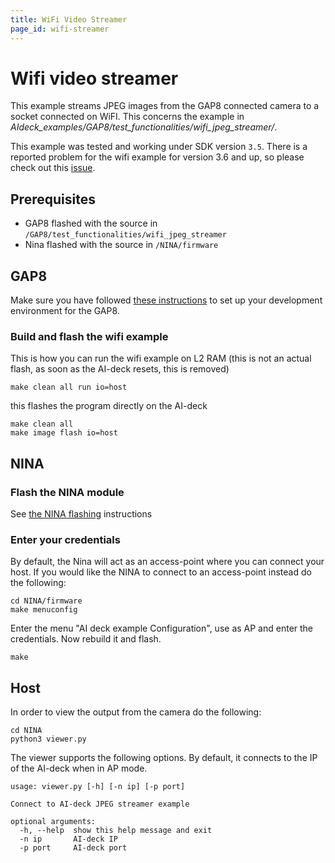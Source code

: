 ```yaml
---
title: WiFi Video Streamer
page_id: wifi-streamer
---
```



# Wifi video streamer

This example streams JPEG images from the GAP8 connected camera to a socket connected on WiFI. This concerns the example in *AIdeck_examples/GAP8/test_functionalities/wifi_jpeg_streamer/*.

This example was tested and working under SDK version `3.5`. There is a reported problem for the wifi example for version 3.6 and up, so please check out this [issue](https://github.com/bitcraze/AIdeck_examples/issues/19).


## Prerequisites
* GAP8 flashed with the source in ```/GAP8/test_functionalities/wifi_jpeg_streamer```
* Nina flashed with the source in ```/NINA/firmware```

## GAP8
Make sure you have followed [these instructions](../getting-started/getting-started.md) to set up your development environment for the GAP8.

### Build and flash the wifi example
This is how you can run the wifi example on L2 RAM (this is not an actual flash, as soon as the AI-deck resets, this is removed)
~~~~~shell
make clean all run io=host
~~~~~

this flashes the program directly on the AI-deck

~~~~~shell
make clean all
make image flash io=host
~~~~~

## NINA
### Flash the NINA module
See [the NINA flashing](/docs/nina-instructions/nina-flash-instructions.md) instructions

### Enter your credentials

By default, the Nina will act as an access-point where you can connect your host. If you would
like the NINA to connect to an access-point instead do the following:

```shell
cd NINA/firmware
make menuconfig
```

Enter the menu "AI deck example Configuration", use as AP and enter the credentials. Now rebuild it and flash.

```shell
make
```

## Host

In order to view the output from the camera do the following:

```shell
cd NINA
python3 viewer.py
```

The viewer supports the following options. By default, it connects to the IP
of the AI-deck when in AP mode.

```
usage: viewer.py [-h] [-n ip] [-p port]

Connect to AI-deck JPEG streamer example

optional arguments:
  -h, --help  show this help message and exit
  -n ip       AI-deck IP
  -p port     AI-deck port
```
